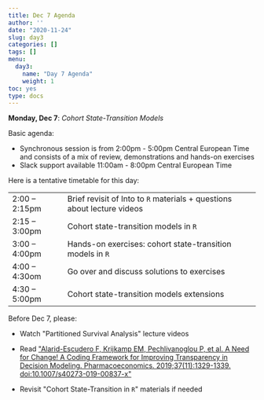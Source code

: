 ```yaml
---
title: Dec 7 Agenda
author: ''
date: "2020-11-24"
slug: day3
categories: []
tags: []
menu:
  day3:
    name: "Day 7 Agenda"
    weight: 1
toc: yes
type: docs
---
```


**Monday, Dec 7**: *Cohort State-Transition Models*

Basic agenda:

- Synchronous session is from 2:00pm - 5:00pm Central European Time and consists of a mix of review, demonstrations and hands-on exercises
- Slack support available 11:00am - 8:00pm Central European Time

Here is a tentative timetable for this day:

|                            |            |
|--------------------------------------------|:------------------|
| 2:00 – 2:15pm  | Brief revisit of Into to `R` materials + questions about lecture videos|
| 2:15 – 3:00pm | Cohort state-transition models in `R`  | 
| 3:00 – 4:00pm | Hands-on exercises: cohort state-transition models in `R` |
| 4:00 – 4:30om | Go over and discuss solutions to exercises|
| 4:30 – 5:00pm | Cohort state-transition models extensions |

Before Dec 7, please:

- Watch "Partitioned Survival Analysis" lecture videos

- Read ["Alarid-Escudero F, Krijkamp EM, Pechlivanoglou P, et al. A Need for Change! A Coding Framework for Improving Transparency in Decision Modeling. Pharmacoeconomics. 2019;37(11):1329-1339. doi:10.1007/s40273-019-00837-x"](https://rdcu.be/bRP5h)

- Revisit "Cohort State-Transition in `R`" materials if needed

<!-- ## Synchronous session recording -->

<!-- ```{r, echo=F} -->
<!-- blogdown::shortcode("vimeo", "475724349") -->
<!-- ``` -->



 
